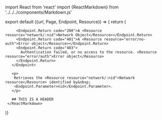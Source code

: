 import React from 'react'
import {ReactMarkdown} from '../../../components/Markdown.js'

export default ({url, Page, Endpoint, Resource}) => {
  return (
     <ReactMarkdown>
       <Endpoint
         url={url}
         stability="alpha"
         group="channels"
         method="get"
         path="/_channels/chan/:network">

         <Endpoint.Return code="200">A <Resource resource="network/:nid">Network Object</Resource></Endpoint.Return>
         <Endpoint.Return code="401">A <Resource resource="error/no-auth">Error object</Resource></Endpoint.Return>
         <Endpoint.Return code="403">
           Authentication failed, or no access to the resource. <Resource resource="error/auth">Error object</Resource>
         </Endpoint.Return>
       </Endpoint>

       <p>
        Retrieves the <Resource resource="network/:nid">Network resource</Resource> identified by&nbsp;
        <Endpoint.Parameter>nid</Endpoint.Parameter>.
       </p>

       ## THIS IS A HEADER
     </ReactMarkdown>
)}

